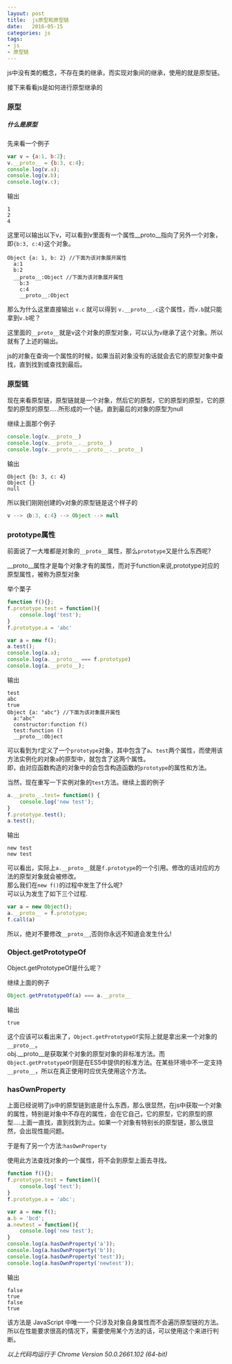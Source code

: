 ```yaml
---
layout: post
title:  js原型和原型链
date:   2016-05-15
categories: js
tags:
- js
- 原型链
---
```


js中没有类的概念，不存在类的继承，而实现对象间的继承，使用的就是原型链。

接下来看看js是如何进行原型继承的

<!-- more -->

### 原型

##### 什么是原型

先来看一个例子

``` js
var v = {a:1, b:2};
v.__proto__ = {b:3, c:4};
console.log(v.a);
console.log(v.b);
console.log(v.c);
```
输出

```
1
2
4
```

这里可以输出以下v，可以看到v里面有一个属性__proto__指向了另外一个对象，即`{b:3, c:4}`这个对象。

```
Object {a: 1, b: 2} //下面为该对象展开属性
  a:1
  b:2
  __proto__:Object //下面为该对象展开属性
    b:3
    c:4
    __proto__:Object
```

那么为什么这里直接输出 `v.c` 就可以得到 `v.__proto__.c`这个属性，而`v.b`就只能拿到`v.b`呢？

这里面的`__proto__`就是v这个对象的原型对象，可以认为`v`继承了这个对象。所以就有了上述的输出。

js的对象在查询一个属性的时候，如果当前对象没有的话就会去它的原型对象中查找，直到找到或查找到最后。

### 原型链

现在来看原型链，原型链就是一个对象，然后它的原型，它的原型的原型，它的原型的原型的原型.....所形成的一个链。直到最后的对象的原型为null

继续上面那个例子

``` js
console.log(v.__proto__)
console.log(v.__proto__.__proto__)
console.log(v.__proto__.__proto__.__proto__)
```
输出

```
Object {b: 3, c: 4}
Object {}
null
```

所以我们刚刚创建的v对象的原型链是这个样子的

``` js
v --> ｛b:3, c:4} --> Object --> null
```

### prototype属性

前面说了一大堆都是对象的`__proto__`属性，那么`prototype`又是什么东西呢?

__proto__属性才是每个对象才有的属性，而对于function来说,prototype对应的原型属性，被称为原型对象

举个栗子

``` js
function f(){};
f.prototype.test = function(){
    console.log('test');
}
f.prototype.a = 'abc'

var a = new f();
a.test();
console.log(a.a);
console.log(a.__proto__ === f.prototype)
console.log(a.__proto__);
```
输出

```
test
abc
true
Object {a: "abc"} //下面为该对象展开属性
  a:"abc"
  constructor:function f()
  test:function ()
  __proto__:Object
```

可以看到为`f`定义了一个`prototype`对象，其中包含了`a`、`test`两个属性，而使用该方法实例化的对象`a`的原型中，就包含了这两个属性。  
即，由对应函数构造的对象中的会包含构造函数的`prototype`的属性和方法。

当然，现在重写一下实例对象的`test`方法。继续上面的例子

``` js
a.__proto__.test= function() {
    console.log('new test');
}
f.prototype.test();
a.test();
```
输出

```
new test
new test
```

可以看出，实际上`a.__proto__`就是`f.prototype`的一个引用。修改的话对应的方法的原型对象就会被修改。  
那么我们在`new f()`的过程中发生了什么呢?  
可以认为发生了如下三个过程.

``` js
var a = new Object();
a.__proto__ = f.prototype;
f.call(a)
```

所以，绝对不要修改`__proto__`,否则你永远不知道会发生什么!

### Object.getPrototypeOf

Object.getPrototypeOf是什么呢？

继续上面的例子

``` js
Object.getPrototypeOf(a) === a.__proto__
```
输出

```
true
```

这个应该可以看出来了，`Object.getPrototypeOf`实际上就是拿出来一个对象的`__proto__`。  
obj.__proto__是获取某个对象的原型对象的非标准方法。而`Object.getPrototypeOf`则是在ES5中提供的标准方法。在某些环境中不一定支持`__proto__`，所以在真正使用时应优先使用这个方法。

### hasOwnProperty

上面已经说明了js中的原型链到底是什么东西，那么很显然，在js中获取一个对象的属性，特别是对象中不存在的属性，会在它自己，它的原型，它的原型的原型....上面一直找，直到找到为止。如果一个对象有特别长的原型链，那么很显然，会出现性能问题。

于是有了另一个方法:`hasOwnProperty`

使用此方法查找对象的一个属性，将不会到原型上面去寻找。

``` js
function f(){};
f.prototype.test = function(){
    console.log('test');
}
f.prototype.a = 'abc';

var a = new f();
a.b = 'bcd';
a.newtest = function(){
    console.log('new test');
}
console.log(a.hasOwnProperty('a'));
console.log(a.hasOwnProperty('b'));
console.log(a.hasOwnProperty('test'));
console.log(a.hasOwnProperty('newtest'));
```
输出

```
false
true
false
true
```

该方法是 JavaScript 中唯一一个只涉及对象自身属性而不会遍历原型链的方法。所以在性能要求很高的情况下，需要使用某个方法的话，可以使用这个来进行判断。


_以上代码均运行于 Chrome Version 50.0.2661.102 (64-bit)_